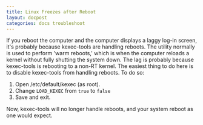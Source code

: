 ```yaml
---
title: Linux Freezes after Reboot
layout: docpost
categories: docs troubleshoot
---
```


If you reboot the computer and the computer displays a laggy log-in screen, it's probably because kexec-tools are handling reboots. The utility normally is used to perform 'warm reboots,' which is when the computer reloads a kernel without fully shutting the system down. The lag is probably because kexec-tools is rebooting to a non-RT kernel. The easiest thing to do here is to disable kexec-tools from handling reboots. To do so:  

1. Open /etc/default/kexec (as root).
2. Change `LOAD_KEXEC` from `true` to `false`
3. Save and exit. 

Now, kexec-tools will no longer handle reboots, and your system reboot as one would expect. 
